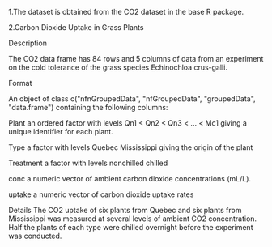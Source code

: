 1.The dataset is obtained from the CO2 dataset in the base R package.

2.Carbon Dioxide Uptake in Grass Plants

Description

The CO2 data frame has 84 rows and 5 columns of data from an experiment on the cold tolerance of the grass species Echinochloa crus-galli.

Format

An object of class c("nfnGroupedData", "nfGroupedData", "groupedData", "data.frame") containing the following columns:

Plant
an ordered factor with levels Qn1 < Qn2 < Qn3 < ... < Mc1 giving a unique identifier for each plant.

Type
a factor with levels Quebec Mississippi giving the origin of the plant

Treatment
a factor with levels nonchilled chilled

conc
a numeric vector of ambient carbon dioxide concentrations (mL/L).

uptake
a numeric vector of carbon dioxide uptake rates

Details
The CO2 uptake of six plants from Quebec and six plants from Mississippi was measured at several levels of ambient CO2 concentration. Half the plants of each type were chilled overnight before the experiment was conducted.

